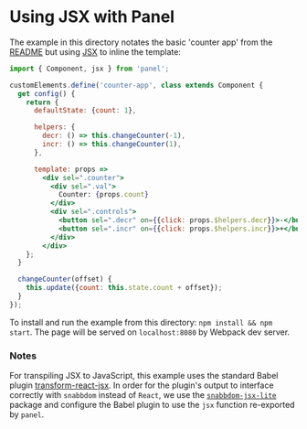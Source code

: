 # Using JSX with Panel

The example in this directory notates the basic 'counter app' from the [README](https://github.com/mixpanel/panel/blob/master/README.md) but using [JSX](https://facebook.github.io/jsx/) to inline the template:

```jsx
import { Component, jsx } from 'panel';

customElements.define('counter-app', class extends Component {
  get config() {
    return {
      defaultState: {count: 1},

      helpers: {
        decr: () => this.changeCounter(-1),
        incr: () => this.changeCounter(1),
      },

      template: props =>
        <div sel=".counter">
          <div sel=".val">
            Counter: {props.count}
          </div>
          <div sel=".controls">
            <button sel=".decr" on={{click: props.$helpers.decr}}>-</button>
            <button sel=".incr" on={{click: props.$helpers.incr}}>+</button>
          </div>
        </div>
    };
  }

  changeCounter(offset) {
    this.update({count: this.state.count + offset});
  }
});
```

To install and run the example from this directory: `npm install && npm start`. The page will be served on `localhost:8080` by Webpack dev server.

### Notes

For transpiling JSX to JavaScript, this example uses the standard Babel plugin [transform-react-jsx](https://babeljs.io/docs/plugins/transform-react-jsx/). In order for the plugin's output to interface correctly with `snabbdom` instead of `React`, we use the [`snabbdom-jsx-lite`](https://github.com/nojvek/snabbdom-jsx-lite) package and configure the Babel plugin to use the `jsx` function re-exported by `panel`.
